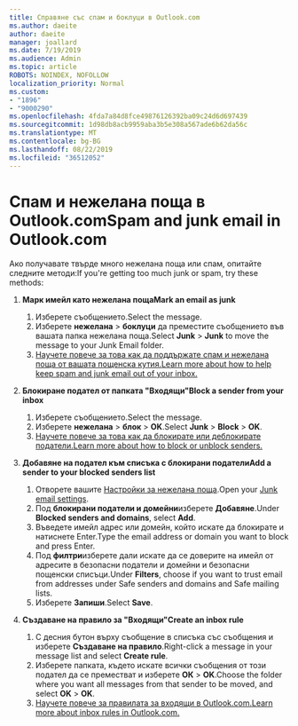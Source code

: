 ```yaml
---
title: Справяне със спам и боклуци в Outlook.com
ms.author: daeite
author: daeite
manager: joallard
ms.date: 7/19/2019
ms.audience: Admin
ms.topic: article
ROBOTS: NOINDEX, NOFOLLOW
localization_priority: Normal
ms.custom:
- "1896"
- "9000290"
ms.openlocfilehash: 4fda7a84d8fce49876126392ba09c24d6d697439
ms.sourcegitcommit: 1d98db8acb9959aba3b5e308a567ade6b62da56c
ms.translationtype: MT
ms.contentlocale: bg-BG
ms.lasthandoff: 08/22/2019
ms.locfileid: "36512052"
---
```

# <a name="spam-and-junk-email-in-outlookcom"></a><span data-ttu-id="e9bc8-102">Спам и нежелана поща в Outlook.com</span><span class="sxs-lookup"><span data-stu-id="e9bc8-102">Spam and junk email in Outlook.com</span></span>

<span data-ttu-id="e9bc8-103">Ако получавате твърде много нежелана поща или спам, опитайте следните методи:</span><span class="sxs-lookup"><span data-stu-id="e9bc8-103">If you're getting too much junk or spam, try these methods:</span></span>

1. <span data-ttu-id="e9bc8-104">**Марк имейл като нежелана поща**</span><span class="sxs-lookup"><span data-stu-id="e9bc8-104">**Mark an email as junk**</span></span>
    1. <span data-ttu-id="e9bc8-105">Изберете съобщението.</span><span class="sxs-lookup"><span data-stu-id="e9bc8-105">Select the message.</span></span>
    1. <span data-ttu-id="e9bc8-106">Изберете **нежелана** > **боклуци** да преместите съобщението във вашата папка нежелана поща.</span><span class="sxs-lookup"><span data-stu-id="e9bc8-106">Select **Junk** > **Junk** to move the message to your Junk Email folder.</span></span>
    1. [<span data-ttu-id="e9bc8-107">Научете повече за това как да поддържате спам и нежелана поща от вашата пощенска кутия.</span><span class="sxs-lookup"><span data-stu-id="e9bc8-107">Learn more about how to help keep spam and junk email out of your inbox.</span></span>](https://support.office.com/article/a3ece97b-82f8-4a5e-9ac3-e92fa6427ae4?wt.mc_id=Office_Outlook_com_Alchemy)

1. <span data-ttu-id="e9bc8-108">**Блокиране подател от папката "Входящи"**</span><span class="sxs-lookup"><span data-stu-id="e9bc8-108">**Block a sender from your inbox**</span></span>
    1. <span data-ttu-id="e9bc8-109">Изберете съобщението.</span><span class="sxs-lookup"><span data-stu-id="e9bc8-109">Select the message.</span></span>
    1. <span data-ttu-id="e9bc8-110">Изберете **нежелана** > **блок** > **OK**.</span><span class="sxs-lookup"><span data-stu-id="e9bc8-110">Select **Junk** > **Block** > **OK**.</span></span>
    1. [<span data-ttu-id="e9bc8-111">Научете повече за това как да блокирате или деблокирате податели.</span><span class="sxs-lookup"><span data-stu-id="e9bc8-111">Learn more about how to block or unblock senders.</span></span>](https://support.office.com/article/afba1c94-77bb-4f50-8b85-057cf52f4d5e?wt.mc_id=Office_Outlook_com_Alchemy)

1. <span data-ttu-id="e9bc8-112">**Добавяне на подател към списъка с блокирани податели**</span><span class="sxs-lookup"><span data-stu-id="e9bc8-112">**Add a sender to your blocked senders list**</span></span>
    1. <span data-ttu-id="e9bc8-113">Отворете вашите [Настройки за нежелана поща](https://outlook.live.com/mail/options/mail/junkEmail/blockedSendersAndDomainsV2).</span><span class="sxs-lookup"><span data-stu-id="e9bc8-113">Open your [Junk email settings](https://outlook.live.com/mail/options/mail/junkEmail/blockedSendersAndDomainsV2).</span></span>
    1. <span data-ttu-id="e9bc8-114">Под **блокирани податели и домейни**изберете **Добавяне**.</span><span class="sxs-lookup"><span data-stu-id="e9bc8-114">Under **Blocked senders and domains**, select **Add**.</span></span>
    1. <span data-ttu-id="e9bc8-115">Въведете имейл адрес или домейн, който искате да блокирате и натиснете Enter.</span><span class="sxs-lookup"><span data-stu-id="e9bc8-115">Type the email address or domain you want to block and press Enter.</span></span>
    1. <span data-ttu-id="e9bc8-116">Под **филтри**изберете дали искате да се доверите на имейл от адресите в безопасни податели и домейни и безопасни пощенски списъци.</span><span class="sxs-lookup"><span data-stu-id="e9bc8-116">Under **Filters**, choose if you want to trust email from addresses under Safe senders and domains and Safe mailing lists.</span></span>
    1. <span data-ttu-id="e9bc8-117">Изберете **Запиши**.</span><span class="sxs-lookup"><span data-stu-id="e9bc8-117">Select **Save**.</span></span>

1. <span data-ttu-id="e9bc8-118">**Създаване на правило за "Входящи"**</span><span class="sxs-lookup"><span data-stu-id="e9bc8-118">**Create an inbox rule**</span></span>
    1. <span data-ttu-id="e9bc8-119">С десния бутон върху съобщение в списъка със съобщения и изберете **Създаване на правило**.</span><span class="sxs-lookup"><span data-stu-id="e9bc8-119">Right-click a message in your message list and select **Create rule**.</span></span>
    1. <span data-ttu-id="e9bc8-120">Изберете папката, където искате всички съобщения от този подател да се преместват и изберете **ОК** > **OK**.</span><span class="sxs-lookup"><span data-stu-id="e9bc8-120">Choose the folder where you want all messages from that sender to be moved, and select **OK** > **OK**.</span></span>
    1. [<span data-ttu-id="e9bc8-121">Научете повече за правилата за входящи в Outlook.com.</span><span class="sxs-lookup"><span data-stu-id="e9bc8-121">Learn more about inbox rules in Outlook.com.</span></span>](https://support.office.com/article/4b094371-a5d7-49bd-8b1b-4e4896a7cc5d?wt.mc_id=Office_Outlook_com_Alchemy)